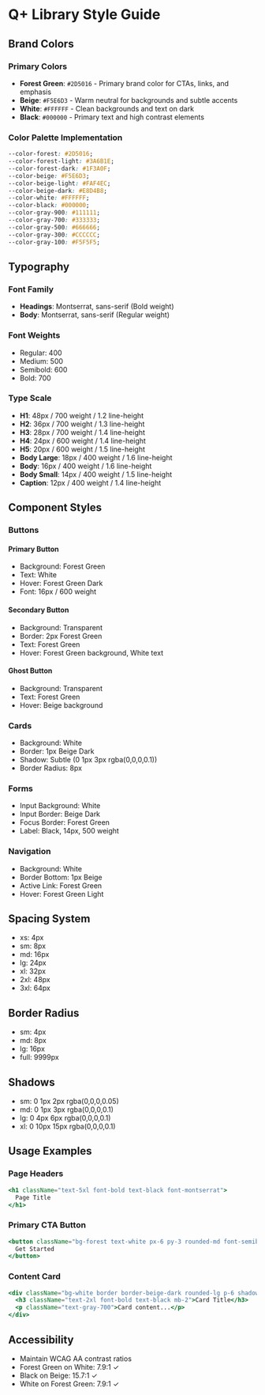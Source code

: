 # Q+ Library Style Guide

## Brand Colors

### Primary Colors
- **Forest Green**: `#2D5016` - Primary brand color for CTAs, links, and emphasis
- **Beige**: `#F5E6D3` - Warm neutral for backgrounds and subtle accents
- **White**: `#FFFFFF` - Clean backgrounds and text on dark
- **Black**: `#000000` - Primary text and high contrast elements

### Color Palette Implementation
```css
--color-forest: #2D5016;
--color-forest-light: #3A6B1E;
--color-forest-dark: #1F3A0F;
--color-beige: #F5E6D3;
--color-beige-light: #FAF4EC;
--color-beige-dark: #E8D4B8;
--color-white: #FFFFFF;
--color-black: #000000;
--color-gray-900: #111111;
--color-gray-700: #333333;
--color-gray-500: #666666;
--color-gray-300: #CCCCCC;
--color-gray-100: #F5F5F5;
```

## Typography

### Font Family
- **Headings**: Montserrat, sans-serif (Bold weight)
- **Body**: Montserrat, sans-serif (Regular weight)

### Font Weights
- Regular: 400
- Medium: 500
- Semibold: 600
- Bold: 700

### Type Scale
- **H1**: 48px / 700 weight / 1.2 line-height
- **H2**: 36px / 700 weight / 1.3 line-height
- **H3**: 28px / 700 weight / 1.4 line-height
- **H4**: 24px / 600 weight / 1.4 line-height
- **H5**: 20px / 600 weight / 1.5 line-height
- **Body Large**: 18px / 400 weight / 1.6 line-height
- **Body**: 16px / 400 weight / 1.6 line-height
- **Body Small**: 14px / 400 weight / 1.5 line-height
- **Caption**: 12px / 400 weight / 1.4 line-height

## Component Styles

### Buttons

#### Primary Button
- Background: Forest Green
- Text: White
- Hover: Forest Green Dark
- Font: 16px / 600 weight

#### Secondary Button
- Background: Transparent
- Border: 2px Forest Green
- Text: Forest Green
- Hover: Forest Green background, White text

#### Ghost Button
- Background: Transparent
- Text: Forest Green
- Hover: Beige background

### Cards
- Background: White
- Border: 1px Beige Dark
- Shadow: Subtle (0 1px 3px rgba(0,0,0,0.1))
- Border Radius: 8px

### Forms
- Input Background: White
- Input Border: Beige Dark
- Focus Border: Forest Green
- Label: Black, 14px, 500 weight

### Navigation
- Background: White
- Border Bottom: 1px Beige
- Active Link: Forest Green
- Hover: Forest Green Light

## Spacing System
- xs: 4px
- sm: 8px
- md: 16px
- lg: 24px
- xl: 32px
- 2xl: 48px
- 3xl: 64px

## Border Radius
- sm: 4px
- md: 8px
- lg: 16px
- full: 9999px

## Shadows
- sm: 0 1px 2px rgba(0,0,0,0.05)
- md: 0 1px 3px rgba(0,0,0,0.1)
- lg: 0 4px 6px rgba(0,0,0,0.1)
- xl: 0 10px 15px rgba(0,0,0,0.1)

## Usage Examples

### Page Headers
```jsx
<h1 className="text-5xl font-bold text-black font-montserrat">
  Page Title
</h1>
```

### Primary CTA Button
```jsx
<button className="bg-forest text-white px-6 py-3 rounded-md font-semibold hover:bg-forest-dark">
  Get Started
</button>
```

### Content Card
```jsx
<div className="bg-white border border-beige-dark rounded-lg p-6 shadow-md">
  <h3 className="text-2xl font-bold text-black mb-2">Card Title</h3>
  <p className="text-gray-700">Card content...</p>
</div>
```

## Accessibility
- Maintain WCAG AA contrast ratios
- Forest Green on White: 7.9:1 ✓
- Black on Beige: 15.7:1 ✓
- White on Forest Green: 7.9:1 ✓